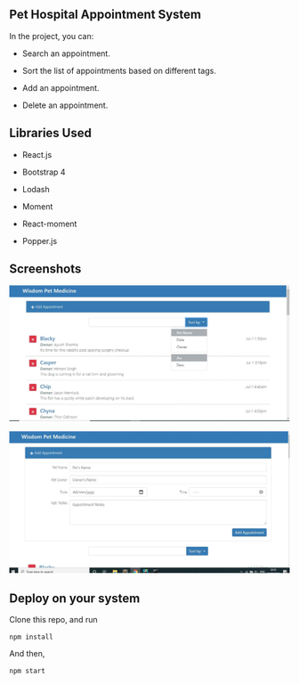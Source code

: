 ## Pet Hospital Appointment System

In the project, you can:

- Search an appointment.

- Sort the list of appointments based on different tags.

- Add an appointment.

- Delete an appointment.


## Libraries Used

- React.js

- Bootstrap 4

- Lodash

- Moment

- React-moment

- Popper.js

## Screenshots

![Screenshot 1 of App](https://github.com/krishnachourasia/react-appointment-app/blob/master/apt1.JPG)

![Screenshot 2 of App](https://github.com/krishnachourasia/react-appointment-app/blob/master/apt2.JPG)

## Deploy on your system

Clone this repo, and run
```
npm install 
```

And then, 
```
npm start
```
